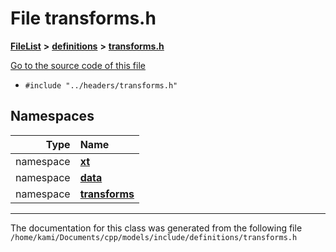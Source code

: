 

# File transforms.h



[**FileList**](files.md) **>** [**definitions**](dir_11d78a78cbacc94abc067fbb8f3d9498.md) **>** [**transforms.h**](definitions_2transforms_8h.md)

[Go to the source code of this file](definitions_2transforms_8h_source.md)



* `#include "../headers/transforms.h"`













## Namespaces

| Type | Name |
| ---: | :--- |
| namespace | [**xt**](namespacext.md) <br> |
| namespace | [**data**](namespacext_1_1data.md) <br> |
| namespace | [**transforms**](namespacext_1_1data_1_1transforms.md) <br> |





















































------------------------------
The documentation for this class was generated from the following file `/home/kami/Documents/cpp/models/include/definitions/transforms.h`


